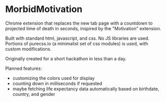 MorbidMotivation
================
Chrome extension that replaces the new tab page with a countdown to projected time of death in seconds, inspired by the "Motivation" extension.

Built with standard html, javascript, and css. No JS libraries are used. Portions of purecss.io (a minimalist set of css modules) is used, with custom modifications.

Originally created for a short hackathon in less than a day.

Planned features:
- customizing the colors used for display
- counting down in milliseconds if requested
- maybe fetching life expectancy data automatically based on birthdate, country, and gender